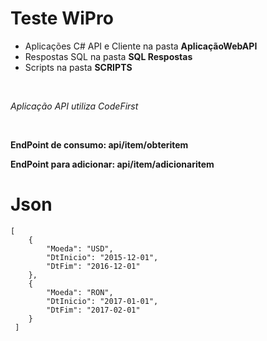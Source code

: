 <h1>Teste WiPro</h1>

<ul>
<li>Aplicações C# API e Cliente na pasta <b>AplicaçãoWebAPI</b></li>
<li>Respostas SQL na pasta <b>SQL Respostas</b></li>
<li>Scripts na pasta <b>SCRIPTS</b></li>
</ul>

</br>

<i>Aplicação API utiliza CodeFirst</i>

</br>

<b>EndPoint de consumo: api/item/obteritem</b>

<b>EndPoint para adicionar: api/item/adicionaritem</b>

# Json
```
[
    {
        "Moeda": "USD",
        "DtInicio": "2015-12-01",
        "DtFim": "2016-12-01"
    },
    {
        "Moeda": "RON",
        "DtInicio": "2017-01-01",
        "DtFim": "2017-02-01"
    }
 ]
```
